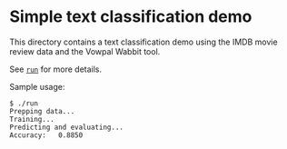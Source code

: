 # Simple text classification demo

This directory contains a text classification demo using the IMDB movie review
data and the Vowpal Wabbit tool.

See [`run`](run) for more details.

Sample usage:

    $ ./run
    Prepping data...
    Training...
    Predicting and evaluating...
    Accuracy:   0.8850
